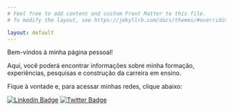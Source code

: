 ```yaml
---
# Feel free to add content and custom Front Matter to this file.
# To modify the layout, see https://jekyllrb.com/docs/themes/#overriding-theme-defaults

layout: default
---
```



<p align="center">

Bem-vindos à minha página pessoal! 

<p align="center">

Aqui, você poderá encontrar informações sobre minha formação, experiências, pesquisas e construção da carreira em ensino. 

<p align="center">

Fique à vontade e, para acessar minhas redes, clique abaixo:

<p align="center">

[![Linkedin Badge](https://img.shields.io/badge/-LinkedIn-blue?style=flat-square&logo=Linkedin&logoColor=white&link=https://www.linkedin.com/in/andressa-mielke-vasconcelos-6496b6164/)](https://www.linkedin.com/in/andressa-mielke-vasconcelos-6496b6164/)
[![Twitter Badge](https://img.shields.io/badge/-Twitter-1ca0f1?style=flat-square&labelColor=1ca0f1&logo=twitter&logoColor=white&link=https://twitter.com/VasconcelosAM)](https://twitter.com/VasconcelosAM)

